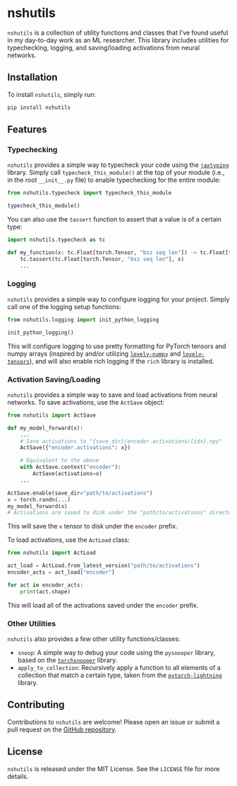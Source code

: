 # nshutils

`nshutils` is a collection of utility functions and classes that I've found useful in my day-to-day work as an ML researcher. This library includes utilities for typechecking, logging, and saving/loading activations from neural networks.

## Installation

To install `nshutils`, simply run:

```bash
pip install nshutils
```

## Features

### Typechecking

`nshutils` provides a simple way to typecheck your code using the [`jaxtyping`](https://github.com/patrick-kidger/jaxtyping) library. Simply call `typecheck_this_module()` at the top of your module (i.e., in the root `__init__.py` file) to enable typechecking for the entire module:

```python
from nshutils.typecheck import typecheck_this_module

typecheck_this_module()
```

You can also use the `tassert` function to assert that a value is of a certain type:

```python
import nshutils.typecheck as tc

def my_function(x: tc.Float[torch.Tensor, "bsz seq len"]) -> tc.Float[torch.Tensor, "bsz seq len"]:
    tc.tassert(tc.Float[torch.Tensor, "bsz seq len"], x)
    ...
```

### Logging

`nshutils` provides a simple way to configure logging for your project. Simply call one of the logging setup functions:

```python
from nshutils.logging import init_python_logging

init_python_logging()
```

This will configure logging to use pretty formatting for PyTorch tensors and numpy arrays (inspired by and/or utilizing [`lovely-numpy`](https://github.com/xl0/lovely-numpy) and [`lovely-tensors`](https://github.com/xl0/lovely-tensors)), and will also enable rich logging if the `rich` library is installed.

### Activation Saving/Loading

`nshutils` provides a simple way to save and load activations from neural networks. To save activations, use the `ActSave` object:

```python
from nshutils import ActSave

def my_model_forward(x):
    ...
    # Save activations to "{save_dir}/encoder.activations/{idx}.npy"
    ActSave({"encoder.activations": x})

    # Equivalent to the above
    with ActSave.context("encoder"):
        ActSave(activations=x)
    ...

ActSave.enable(save_dir="path/to/activations")
x = torch.randn(...)
my_model_forward(x)
# Activations are saved to disk under the "path/to/activations" directory
```

This will save the `x` tensor to disk under the `encoder` prefix.

To load activations, use the `ActLoad` class:

```python
from nshutils import ActLoad

act_load = ActLoad.from_latest_version("path/to/activations")
encoder_acts = act_load["encoder"]

for act in encoder_acts:
    print(act.shape)
```

This will load all of the activations saved under the `encoder` prefix.

### Other Utilities

`nshutils` also provides a few other utility functions/classes:

- `snoop`: A simple way to debug your code using the `pysnooper` library, based on the [`torchsnooper`](https://github.com/zasdfgbnm/TorchSnooper) library.
- `apply_to_collection`: Recursively apply a function to all elements of a collection that match a certain type, taken from the [`pytorch-lightning`](https://github.com/Lightning-AI/pytorch-lightning) library.

## Contributing

Contributions to `nshutils` are welcome! Please open an issue or submit a pull request on the [GitHub repository](https://github.com/nimashoghi/nshutils).

## License

`nshutils` is released under the MIT License. See the `LICENSE` file for more details.
